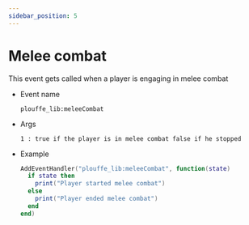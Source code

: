 ```yaml
---
sidebar_position: 5
---
```


# Melee combat

This event gets called when a player is engaging in melee combat

- Event name
  ```
  plouffe_lib:meleeCombat
  ```

- Args
  ```
  1 : true if the player is in melee combat false if he stopped
  ```

- Example
  ```lua
  AddEventHandler("plouffe_lib:meleeCombat", function(state)
    if state then
      print("Player started melee combat")
    else
      print("Player ended melee combat")
    end
  end)
  ```
